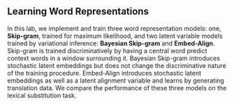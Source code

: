 ## Learning Word Representations

In this lab, we implement and train three word representation models: one, **Skip-gram**, trained for maximum likelihood, and two latent variable models trained by variational inference: **Bayesian Skip-gram** and **Embed-Align**.  Skip-gram is trained discriminatively by having a central word predict context words in a window surrounding it. Bayesian Skip-gram introduces stochastic latent embeddings but does not change the discriminative nature of the training procedure. Embed-Align introduces stochastic latent embeddings as well as a latent alignment variable and learns by generating translation data. We compare the performance of these three models on the lexical substitution task.
